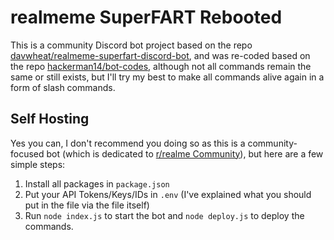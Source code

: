 # realmeme SuperFART Rebooted

This is a community Discord bot project based on the repo [davwheat/realmeme-superfart-discord-bot](https://github.com/davwheat/realmeme-superfart-discord-bot), and was re-coded based on the repo [hackerman14/bot-codes](https://github.com/hackerman14/bot-codes), although not all commands remain the same or still exists, but I'll try my best to make all commands alive again in a form of slash commands.

## Self Hosting

Yes you can, I don't recommend you doing so as this is a community-focused bot (which is dedicated to [r/realme Community](https://discord.gg/MkpFgNuaYu)), but here are a few simple steps:
1. Install all packages in `package.json`
2. Put your API Tokens/Keys/IDs in `.env` (I've explained what you should put in the file via the file itself)
3. Run `node index.js` to start the bot and `node deploy.js` to deploy the commands.
